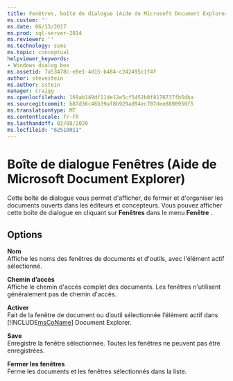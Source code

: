 ```yaml
---
title: Fenêtres, boîte de dialogue (Aide de Microsoft Document Explorer) | Microsoft Docs
ms.custom: ''
ms.date: 06/13/2017
ms.prod: sql-server-2014
ms.reviewer: ''
ms.technology: ssms
ms.topic: conceptual
helpviewer_keywords:
- Windows dialog box
ms.assetid: 7a53478c-e8e1-4d15-b484-c242495c1f4f
author: stevestein
ms.author: sstein
manager: craigg
ms.openlocfilehash: 169ab149df11de12e5cf5452b0f8176737fb5dba
ms.sourcegitcommit: b87d36c46b39af8b929ad94ec707dee8800950f5
ms.translationtype: MT
ms.contentlocale: fr-FR
ms.lasthandoff: 02/08/2020
ms.locfileid: "62510011"
---
```

# <a name="windows-dialog-box-microsoft-document-explorer-help"></a>Boîte de dialogue Fenêtres (Aide de Microsoft Document Explorer)
  Cette boîte de dialogue vous permet d'afficher, de fermer et d'organiser les documents ouverts dans les éditeurs et concepteurs. Vous pouvez afficher cette boîte de dialogue en cliquant sur **Fenêtres** dans le menu **Fenêtre** .  
  
## <a name="options"></a>Options  
 **Nom**  
 Affiche les noms des fenêtres de documents et d'outils, avec l'élément actif sélectionné.  
  
 **Chemin d’accès**  
 Affiche le chemin d'accès complet des documents. Les fenêtres n'utilisent généralement pas de chemin d'accès.  
  
 **Activer**  
 Fait de la fenêtre de document ou d’outil sélectionnée l’élément actif dans [!INCLUDE[msCoName](../../includes/msconame-md.md)] Document Explorer.  
  
 **Save**  
 Enregistre la fenêtre sélectionnée. Toutes les fenêtres ne peuvent pas être enregistrées.  
  
 **Fermer les fenêtres**  
 Ferme les documents et les fenêtres sélectionnés dans la liste.  
